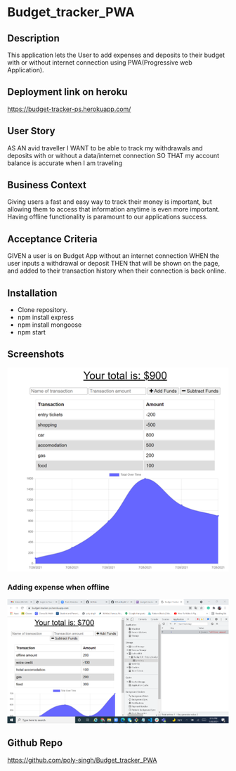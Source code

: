 # Budget_tracker_PWA

## Description
This application lets the User to add expenses and deposits to their budget with or without internet connection using PWA(Progressive web Application).

## Deployment link on heroku
https://budget-tracker-ps.herokuapp.com/

 ## User Story
 
AS AN avid traveller
I WANT to be able to track my withdrawals and deposits with or without a data/internet connection
SO THAT my account balance is accurate when I am traveling

## Business Context

Giving users a fast and easy way to track their money is important, but allowing them to access that information anytime is even more important. Having offline functionality is paramount to our applications success.


## Acceptance Criteria
GIVEN a user is on Budget App without an internet connection
WHEN the user inputs a withdrawal or deposit
THEN that will be shown on the page, and added to their transaction history when their connection is back online.

## Installation 

 * Clone repository.
 * npm install express
 * npm install mongoose
 * npm start
 
## Screenshots
![Screenshot1](./public/assets/images/Screenshot1.png)

 ### Adding expense when offline 
![Screenshot2](./public/assets/images/Screenshot2.png)


## Github Repo
https://github.com/poly-singh/Budget_tracker_PWA





